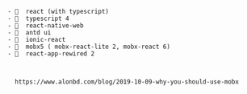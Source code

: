 
    - 🤣  react (with typescript)
    - 🤣  typescript 4
    - 🤣  react-native-web 
    - 🤣  antd ui 
    - 🤣  ionic-react 
    - 🤣  mobx5 ( mobx-react-lite 2, mobx-react 6) 
    - 🤣  react-app-rewired 2 
    
    
      
      https://www.alonbd.com/blog/2019-10-09-why-you-should-use-mobx
      
    
 
